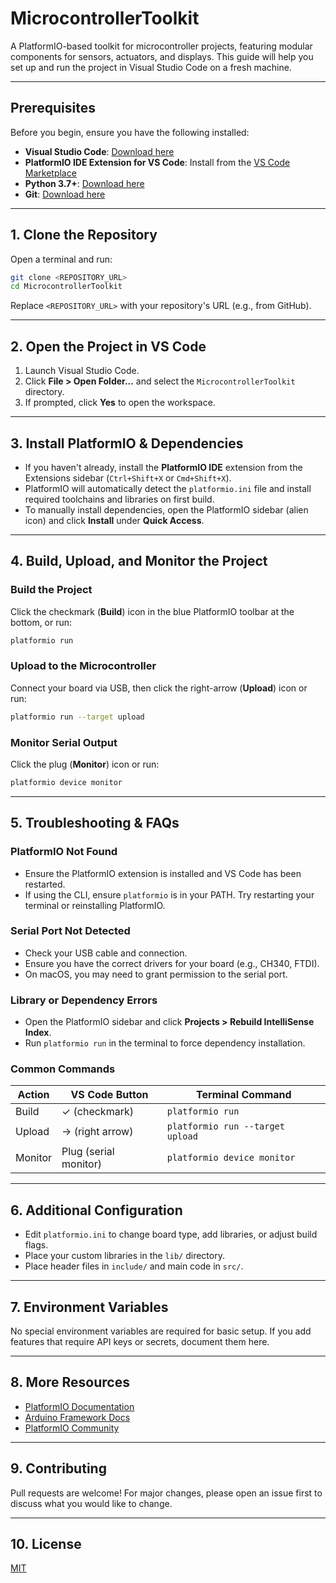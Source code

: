 # MicrocontrollerToolkit

A PlatformIO-based toolkit for microcontroller projects, featuring modular components for sensors, actuators, and displays. This guide will help you set up and run the project in Visual Studio Code on a fresh machine.

---

## Prerequisites

Before you begin, ensure you have the following installed:

- **Visual Studio Code**: [Download here](https://code.visualstudio.com/)
- **PlatformIO IDE Extension for VS Code**: Install from the [VS Code Marketplace](https://marketplace.visualstudio.com/items?itemName=platformio.platformio-ide)
- **Python 3.7+**: [Download here](https://www.python.org/downloads/)
- **Git**: [Download here](https://git-scm.com/downloads)

---

## 1. Clone the Repository

Open a terminal and run:

```sh
git clone <REPOSITORY_URL>
cd MicrocontrollerToolkit
```
Replace `<REPOSITORY_URL>` with your repository's URL (e.g., from GitHub).

---

## 2. Open the Project in VS Code

1. Launch Visual Studio Code.
2. Click **File > Open Folder...** and select the `MicrocontrollerToolkit` directory.
3. If prompted, click **Yes** to open the workspace.

---

## 3. Install PlatformIO & Dependencies

- If you haven't already, install the **PlatformIO IDE** extension from the Extensions sidebar (`Ctrl+Shift+X` or `Cmd+Shift+X`).
- PlatformIO will automatically detect the `platformio.ini` file and install required toolchains and libraries on first build.
- To manually install dependencies, open the PlatformIO sidebar (alien icon) and click **Install** under **Quick Access**.

---

## 4. Build, Upload, and Monitor the Project

### Build the Project

Click the checkmark (**Build**) icon in the blue PlatformIO toolbar at the bottom, or run:

```sh
platformio run
```

### Upload to the Microcontroller

Connect your board via USB, then click the right-arrow (**Upload**) icon or run:

```sh
platformio run --target upload
```

### Monitor Serial Output

Click the plug (**Monitor**) icon or run:

```sh
platformio device monitor
```

---

## 5. Troubleshooting & FAQs

### PlatformIO Not Found
- Ensure the PlatformIO extension is installed and VS Code has been restarted.
- If using the CLI, ensure `platformio` is in your PATH. Try restarting your terminal or reinstalling PlatformIO.

### Serial Port Not Detected
- Check your USB cable and connection.
- Ensure you have the correct drivers for your board (e.g., CH340, FTDI).
- On macOS, you may need to grant permission to the serial port.

### Library or Dependency Errors
- Open the PlatformIO sidebar and click **Projects > Rebuild IntelliSense Index**.
- Run `platformio run` in the terminal to force dependency installation.

### Common Commands

| Action         | VS Code Button         | Terminal Command                |
|----------------|-----------------------|---------------------------------|
| Build          | ✓ (checkmark)         | `platformio run`                |
| Upload         | → (right arrow)       | `platformio run --target upload`|
| Monitor        | Plug (serial monitor) | `platformio device monitor`     |

---

## 6. Additional Configuration

- Edit `platformio.ini` to change board type, add libraries, or adjust build flags.
- Place your custom libraries in the `lib/` directory.
- Place header files in `include/` and main code in `src/`.

---

## 7. Environment Variables

No special environment variables are required for basic setup. If you add features that require API keys or secrets, document them here.

---

## 8. More Resources

- [PlatformIO Documentation](https://docs.platformio.org/)
- [Arduino Framework Docs](https://www.arduino.cc/reference/en/)
- [PlatformIO Community](https://community.platformio.org/)

---

## 9. Contributing

Pull requests are welcome! For major changes, please open an issue first to discuss what you would like to change.

---

## 10. License

[MIT](LICENSE)
